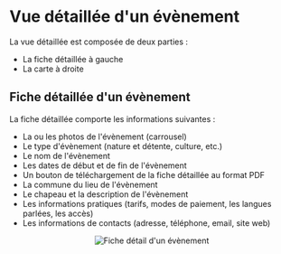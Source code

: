 # Vue détaillée d'un évènement

La vue détaillée est composée de deux parties :

- La fiche détaillée à gauche
- La carte à droite

## Fiche détaillée d'un évènement

La fiche détaillée comporte les informations suivantes :

- La ou les photos de l'évènement (carrousel)
- Le type d'évènement (nature et détente, culture, etc.)
- Le nom de l'évènement
- Les dates de début et de fin de l'évènement
- Un bouton de téléchargement de la fiche détaillée au format PDF
- La commune du lieu de l'évènement
- Le chapeau et la description de l'évènement
- Les informations pratiques (tarifs, modes de paiement, les langues parlées, les accès)
- Les informations de contacts (adresse, téléphone, email, site web)

<center>
  <a title="Fiche détail d'un évènement"><img src="/components/detail_touristic_event.png" alt="Fiche détail d'un évènement"></a>
</center>